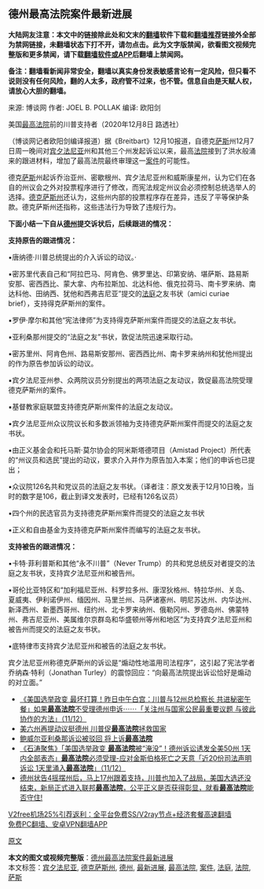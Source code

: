  <h2>德州最高法院案件最新进展</h2> <p class="notice"><b>大陆网友注意：本文中的链接除此处和文末的<a href="https://github.com/bannedbook/fanqiang" >翻墙</a>软件下载和<a href="https://github.com/killgcd/justmysocks/blob/master/README.md">翻墙推荐</a>链接外全部为禁网链接，未翻墙状态下打不开，请勿点击。此为文字版禁闻，欲看图文视频完整版和更多禁闻，请下载<a href="https://github.com/bannedbook/fanqiang">翻墙软件或APP</a>后翻墙上禁闻网。</p><p>备注：翻墙看新闻非常安全，翻墙以真实身份发表敏感言论有一定风险，但只看不说则没有任何风险，翻的人太多，政府管不过来，也不管。信息自由是天赋人权，请放心大胆的翻墙。</b></p>  <div class="entry"> <p>来源:&nbsp;博谈网                            作者:&nbsp;JOEL B. POLLAK                       编译:&nbsp;欧阳剑                                                 </p> <p>美国<a href="https://www.bannedbook.org/bnews/tag/%e6%9c%80%e9%ab%98%e6%b3%95%e9%99%a2/" class="st_tag internal_tag" rel="tag" title="标签 最高法院 下的日志">最高法院</a>前的川普支持者（2020年12月8日 路透社）</p> <p>（博谈网记者欧阳剑编译报道）据《Breitbart》12月10报道，自德克<span class='wp_keywordlink'><a href="https://www.bannedbook.org/forum5/topic42.html" title="萨斯、诚信与自救" target="_blank">萨斯</a></span>州12月7日周一晚间对<a href="https://www.bannedbook.org/bnews/tag/%E5%AE%BE%E5%A4%95%E6%B3%95%E5%B0%BC%E4%BA%9A/" class="st_tag internal_tag" rel="tag" title="标签 宾夕法尼亚 下的日志">宾夕法尼亚</a>州和其他三个州发起诉讼以来，最高<a href="https://www.bannedbook.org/bnews/tag/%e6%b3%95%e9%99%a2/" class="st_tag internal_tag" rel="tag" title="标签 法院 下的日志">法院</a>接到了洪水般涌来的跟进材料，增加了最高法院最终审理这一<a href="https://www.bannedbook.org/bnews/tag/%E6%A1%88%E4%BB%B6/" class="st_tag internal_tag" rel="tag" title="标签 案件 下的日志">案件</a>的可能性。</p> <p>德克<a href="https://www.bannedbook.org/bnews/tag/%E8%90%A8%E6%96%AF/" class="st_tag internal_tag" rel="tag" title="标签 萨斯 下的日志">萨斯</a>州起诉乔治亚州、密歇根州、宾夕法尼亚州和威斯康星州，认为它们在各自的州议会之外对投票程序进行了修改，而宪法规定州议会必须控制总统选举人的选择。<a href="https://www.bannedbook.org/bnews/tag/%e5%be%b7%e5%85%8b%e8%90%a8%e6%96%af%e5%b7%9e/" class="st_tag internal_tag" rel="tag" title="标签 德克萨斯州 下的日志">德克萨斯州</a>还认为，这些州内部的投票程序存在差异，违反了平等保护条款。德克萨斯州还指称，这些违法行为导致了违规行为。</p> <p><strong>下面小结一下自从<a href="https://www.bannedbook.org/bnews/tag/%e5%be%b7%e5%b7%9e/" class="st_tag internal_tag" rel="tag" title="标签 德州 下的日志">德州</a>提交诉状后，后续跟进的情况：</strong></p> <p><strong>支持原告的跟进情况：</strong></p>  <p>▪唐纳德·川普总统提出的介入诉讼的动议。·</p> <p>▪密苏里代表自己和“阿拉巴马、阿肯色、佛罗里达、印第安纳、堪萨斯、路易斯安那、密西西比、蒙大拿、内布拉斯加、北达科他、俄克拉荷马、南卡罗来纳、南达科他、田纳西、犹他和西弗吉尼亚”提交的<a href="https://www.bannedbook.org/bnews/tag/%e6%b3%95%e5%ba%ad/" class="st_tag internal_tag" rel="tag" title="标签 法庭 下的日志">法庭</a>之友书状（amici curiae brief），支持得克萨斯州的案件。</p> <p>▪罗伊·摩尔和其他“宪法律师”为支持得克萨斯州案件而提交的法庭之友书状。</p> <p>▪亚利桑那州提交的“法庭之友”书状，敦促法院迅速采取行动。</p> <p>▪密苏里州、阿肯色州、路易斯安那州、密西西比州、南卡罗来纳州和犹他州提出的作为原告参加诉讼的动议。</p> <p>▪宾夕法尼亚州参、众两院议员分别提出的两项法庭之友动议，敦促最高法院受理德克萨斯州的案件。</p>  <p>▪基督教家庭联盟支持德克萨斯州案件的法庭之友动议。</p> <p>▪宾夕法尼亚州众议院议长和多数派领袖为支持德克萨斯州案件而提交的法庭之友书状。</p> <p>▪由正义基金会和托马斯·莫尔协会的阿米斯塔德项目（Amistad Project）所代表的“州议员和选民”提出的动议，要求介入并作为原告加入本案；他们的申诉也已提出；</p> <p>▪众议院126名共和党议员的法庭之友书状。（译者注：原文发表于12月10日晚，当时的数字是106，截止到译文发表时，已经有126名议员）</p> <p>▪四个州的民选官员为支持德克萨斯州案件而提交的法庭之友书状</p> <p>▪正义和自由基金为支持德克萨斯州案件而编写的法庭之友书状。</p>  <p><strong>支持被告的跟进情况：</strong></p> <p>▪卡特·菲利普斯和其他“永不川普”（Never Trump）的共和党总统反对者提交的法庭之友书状，支持宾夕法尼亚州和被告州。</p> <p>▪哥伦比亚特区和“加利福尼亚州、科罗拉多州、康涅狄格州、特拉华州、关岛、夏威夷、伊利诺伊州、缅因州、马里兰州、马萨诸塞州、明尼苏达州、内华达州、新泽西州、新墨西哥州、纽约州、北卡罗来纳州、俄勒冈州、罗德岛州、佛蒙特州、弗吉尼亚州、美属维尔京群岛和华盛顿州等州和地区”为支持宾夕法尼亚州和被告州而提交的法庭之友书状。</p> <p>▪底特律市支持宾夕法尼亚州和被告的法庭之友书状。</p> <p>宾夕法尼亚州称德克萨斯州的诉讼是“煽动性地滥用司法程序”，这引起了宪法学者乔纳森·特利（Jonathan Turley）的震惊回应：“向最高法院提出诉讼恰好是煽动的对立面。”</p> <ul class='op-related-articles' title='相关阅读'> <li><a href='https://www.bannedbook.org/bnews/bannedvideo/20201212/1446091.html' target='_blank'>《美国选举政变 最坏打算！昨日中午白宫：川普与12州总检察长 共进秘密午餐」如果<b>最高法院</b>不受理德州申诉⋯⋯「关注州与国家公民最重要议题 与彼此协作的方法」（11/12）</a></li> <li><a href='https://www.bannedbook.org/bnews/bannedvideo/20201212/1446077.html' target='_blank'>美六州再提动议挺德州 川普促<b>最高法院</b>拯救国家</a></li> <li><a href='https://www.bannedbook.org/bnews/bannedvideo/20201212/1446069.html' target='_blank'>鲍威尔亚利桑那诉讼被驳回 将上诉<b>最高法院</b></a></li> <li><a href='https://www.bannedbook.org/bnews/bannedvideo/20201212/1446023.html' target='_blank'>《石涛聚焦》「美国选举政变 <b>最高法院</b>被“淹没”！德州诉讼诱发全美50州 1天内全部表态」<b>最高法院</b>必须受理-应对金斯伯格死亡之天意「近20份司法声明 诉讼 1天里涌入<b>最高法院</b>」（11/12）</a></li> <li><a href='https://www.bannedbook.org/bnews/bannedvideo/20201211/1445991.html' target='_blank'>德州状告4摇摆州后，马上17州跟着支持，川普也加入了战局，美国大选还没结束，新局正式进入联邦<b>最高法院</b>，公平正义是否获得彰显，就看<b>最高法院</b>能否守住!</a></li> </ul> <p class="texttj"> <a href="https://github.com/bannedbook/fanqiang/wiki/V2ray%E6%9C%BA%E5%9C%BA" target="_blank">V2free机场25%引荐返利：全平台免费SS/V2ray节点+经济套餐高速翻墙</a><br/> <a href="https://github.com/bannedbook/fanqiang/wiki/%E7%A6%81%E9%97%BB%E7%BD%91%E5%AE%89%E5%8D%93%E7%BF%BB%E5%A2%99%E6%96%B0%E9%97%BBAPP" target="_blank">免费PC翻墙、安卓VPN翻墙APP</a></p><p><a href="https://www.breitbart.com/politics/2020/12/10/supreme-court-flooded-with-filings-in-texas-challenge-to-voting-procedures/">原文</a></p> <a name='sharetosocial'></a>       <div><b>本文的图文或视频完整版</b>：<a href='https://www.bannedbook.org/bnews/cbnews/20201212/1446121.html'>德州最高法院案件最新进展</a></div>  </div><!--END ENTRY--> <div class="postfooter"> <div>本文标签：<a href="https://www.bannedbook.org/bnews/tag/%E5%AE%BE%E5%A4%95%E6%B3%95%E5%B0%BC%E4%BA%9A/" rel="tag">宾夕法尼亚</a>, <a href="https://www.bannedbook.org/bnews/tag/%e5%be%b7%e5%85%8b%e8%90%a8%e6%96%af%e5%b7%9e/" rel="tag">德克萨斯州</a>, <a href="https://www.bannedbook.org/bnews/tag/%e5%be%b7%e5%b7%9e/" rel="tag">德州</a>, <a href="https://www.bannedbook.org/bnews/tag/%E6%9C%80%E6%96%B0%E8%BF%9B%E5%B1%95/" rel="tag">最新进展</a>, <a href="https://www.bannedbook.org/bnews/tag/%e6%9c%80%e9%ab%98%e6%b3%95%e9%99%a2/" rel="tag">最高法院</a>, <a href="https://www.bannedbook.org/bnews/tag/%E6%A1%88%E4%BB%B6/" rel="tag">案件</a>, <a href="https://www.bannedbook.org/bnews/tag/%e6%b3%95%e5%ba%ad/" rel="tag">法庭</a>, <a href="https://www.bannedbook.org/bnews/tag/%e6%b3%95%e9%99%a2/" rel="tag">法院</a>, <a href="https://www.bannedbook.org/bnews/tag/%E8%90%A8%E6%96%AF/" rel="tag">萨斯</a></div>  </div><!--END POSTFOOTER--> 